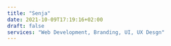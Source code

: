 ```yaml
---
title: "Senja"
date: 2021-10-09T17:19:16+02:00
draft: false
services: "Web Development, Branding, UI, UX Desgn"
---
```

